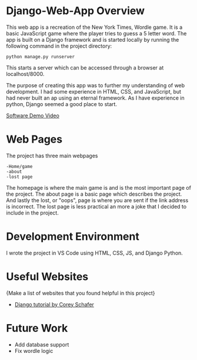 # Django-Web-App Overview

This web app is a recreation of the New York Times, Wordle game. It is a basic JavaScript game where the player tries to guess a 5 letter word. The app is built on a Django framework and is started locally by running the following command in the project directory:

```
python manage.py runserver
```

This starts a server which can be accessed through a browser at localhost/8000.

The purpose of creating this app was to further my understanding of web development. I had some experience in HTML, CSS, and JavaScript, but had never built an ap using an eternal framework. As I have experience in python, Django seemed a good place to start.

[Software Demo Video](http://youtube.link.goes.here)

# Web Pages

The project has three main webpages

    -Home/game
    -about
    -lost page

The homepage is where the main game is and is the most important page of the project. The about page is a basic page which describes the project. And lastly the lost, or "oops", page is where you are sent if the link address is incorrect. The lost page is less practical an more a joke that I decided to include in the project.

# Development Environment

I wrote the project in VS Code using HTML, CSS, JS, and Django Python.

# Useful Websites

{Make a list of websites that you found helpful in this project}

- [Django tutorial by Corey Schafer](https://www.youtube.com/watch?v=UmljXZIypDc&list=PL-osiE80TeTtoQCKZ03TU5fNfx2UY6U4p)

# Future Work

- Add database support
- Fix wordle logic
